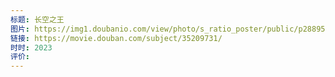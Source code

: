```yaml
---
标题: 长空之王
图片: https://img1.doubanio.com/view/photo/s_ratio_poster/public/p2889598060.webp
链接: https://movie.douban.com/subject/35209731/
时时: 2023
评价:
---
```


